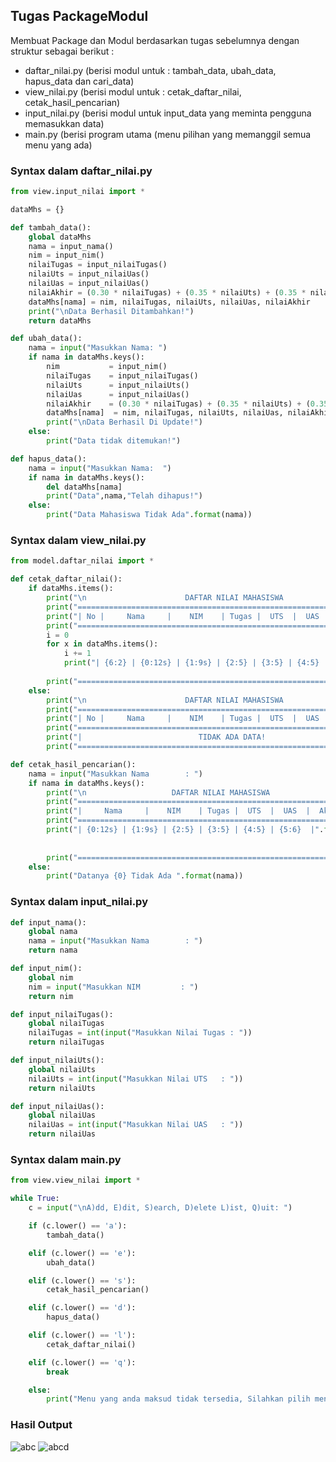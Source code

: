 ## Tugas PackageModul

Membuat Package dan Modul berdasarkan tugas sebelumnya dengan struktur sebagai berikut : 
- daftar_nilai.py (berisi modul untuk : tambah_data, ubah_data, hapus_data dan cari_data)
- view_nilai.py (berisi modul untuk : cetak_daftar_nilai, cetak_hasil_pencarian)
- input_nilai.py (berisi modul untuk input_data yang meminta pengguna memasukkan data)
- main.py (berisi program utama (menu pilihan yang memanggil semua menu yang ada)

### Syntax dalam daftar_nilai.py

``` python 
from view.input_nilai import *

dataMhs = {}

def tambah_data():
    global dataMhs
    nama = input_nama()
    nim = input_nim()
    nilaiTugas = input_nilaiTugas()
    nilaiUts = input_nilaiUas()
    nilaiUas = input_nilaiUas()
    nilaiAkhir = (0.30 * nilaiTugas) + (0.35 * nilaiUts) + (0.35 * nilaiUas)
    dataMhs[nama] = nim, nilaiTugas, nilaiUts, nilaiUas, nilaiAkhir
    print("\nData Berhasil Ditambahkan!")
    return dataMhs

def ubah_data():
    nama = input("Masukkan Nama: ")
    if nama in dataMhs.keys():
        nim           = input_nim()
        nilaiTugas    = input_nilaiTugas()
        nilaiUts      = input_nilaiUts()
        nilaiUas      = input_nilaiUas()
        nilaiAkhir    = (0.30 * nilaiTugas) + (0.35 * nilaiUts) + (0.35 * nilaiUas)
        dataMhs[nama]  = nim, nilaiTugas, nilaiUts, nilaiUas, nilaiAkhir
        print("\nData Berhasil Di Update!")
    else:
        print("Data tidak ditemukan!")

def hapus_data():
    nama = input("Masukkan Nama:  ")
    if nama in dataMhs.keys():
        del dataMhs[nama]
        print("Data",nama,"Telah dihapus!")
    else:
        print("Data Mahasiswa Tidak Ada".format(nama))
```
        

### Syntax dalam view_nilai.py

``` python
from model.daftar_nilai import *

def cetak_daftar_nilai():
    if dataMhs.items():
        print("\n                      DAFTAR NILAI MAHASISWA                    ")
        print("==================================================================")
        print("| No |     Nama     |    NIM    | Tugas |  UTS  |  UAS  |  Akhir |")
        print("==================================================================")
        i = 0
        for x in dataMhs.items():
            i += 1
            print("| {6:2} | {0:12s} | {1:9s} | {2:5} | {3:5} | {4:5} | {5:6} |".format(x[0], x[1][0], x[1][1], x[1][2],
                                                                                        x[1][3], x[1][4], i))
        print("==================================================================")
    else:
        print("\n                      DAFTAR NILAI MAHASISWA                    ")
        print("==================================================================")
        print("| No |     Nama     |    NIM    | Tugas |  UTS  |  UAS  |  Akhir |")
        print("==================================================================")
        print("|                          TIDAK ADA DATA!                       |")
        print("==================================================================")

def cetak_hasil_pencarian():
    nama = input("Masukkan Nama        : ")
    if nama in dataMhs.keys():
        print("\n                   DAFTAR NILAI MAHASISWA                   ")
        print("==============================================================")
        print("|     Nama     |    NIM    | Tugas |  UTS  |  UAS  |  Akhir  |")
        print("==============================================================")
        print("| {0:12s} | {1:9s} | {2:5} | {3:5} | {4:5} | {5:6}  |".format(nama, dataMhs[nama][0], dataMhs[nama][1],
                                                                            dataMhs[nama][2], dataMhs[nama][3],
                                                                            dataMhs[nama][4]))
        print("==============================================================")
    else:
        print("Datanya {0} Tidak Ada ".format(nama))
```

### Syntax dalam input_nilai.py

``` python
def input_nama():
    global nama
    nama = input("Masukkan Nama        : ")
    return nama

def input_nim():
    global nim
    nim = input("Masukkan NIM         : ")
    return nim

def input_nilaiTugas():
    global nilaiTugas
    nilaiTugas = int(input("Masukkan Nilai Tugas : "))
    return nilaiTugas

def input_nilaiUts():
    global nilaiUts
    nilaiUts = int(input("Masukkan Nilai UTS   : "))
    return nilaiUts

def input_nilaiUas():
    global nilaiUas
    nilaiUas = int(input("Masukkan Nilai UAS   : "))
    return nilaiUas
```
### Syntax dalam main.py

``` python
from view.view_nilai import *

while True:
    c = input("\nA)dd, E)dit, S)earch, D)elete L)ist, Q)uit: ")

    if (c.lower() == 'a'):
        tambah_data()

    elif (c.lower() == 'e'):
        ubah_data()

    elif (c.lower() == 's'):
        cetak_hasil_pencarian()

    elif (c.lower() == 'd'):
        hapus_data()

    elif (c.lower() == 'l'):
        cetak_daftar_nilai()

    elif (c.lower() == 'q'):
        break

    else:
        print("Menu yang anda maksud tidak tersedia, Silahkan pilih menu yang tersedia")
```

### Hasil Output
![abc](https://user-images.githubusercontent.com/56240134/72216687-088b5f80-3557-11ea-9d79-7c0bc92ec5a8.png)
![abcd](https://user-images.githubusercontent.com/56240134/72216689-0a552300-3557-11ea-873f-4b270654f99e.png)

